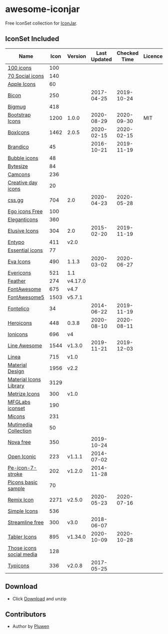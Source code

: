 # awesome-iconjar
Free IconSet collection for [IconJar](https://geticonjar.com/).

## IconSet Included

| Name            | Icon | Version | Last Updated | Checked Time | Licence |
| --------------- | ------ | ------- | ----- | ----- | ---- |
| [100 icons](#) | 100 |
| [70 Social icons](#) | 140 |
| [Apple Icons](http://www.webalys.com) | 60 |
| [Bicon](http://bicon.lab.themebucket.net) | 250 | | 2017-04-25 | 2019-10-24 |
| [Bigmug](#) | 418 |
| [Bootstrap Icons](https://github.com/twbs/icons) | 1200 | 1.0.0 | 2020-08-29 | 2020-09-30 | MIT |
| [BoxIcons](https://github.com/atisawd/boxicons) | 1462 | 2.0.5 | 2020-02-15 | 2020-02-15 |
| [Brandico](https://github.com/fontello/brandico.font) | 45 | | 2016-10-21 | 2019-11-19 |
| [Bubble icons](#) | 48 |
| [Bytesize](#) | 84 |
| [Camcons](#) | 236 |
| [Creative day icons](#) | 20 |
| [css.gg](https://github.com/astrit/css.gg) | 704 | 2.0 | 2020-04-23 | 2020-05-28 |
| [Ego icons Free](http://www.ego-icons.com) | 100 |
| [Eleganticons](https://github.com/josephnle/elegant-icons) | 360 |
| [Elusive Icons](https://github.com/reduxframework/elusive-icons) | 304 | 2.0 | 2015-02-20 | 2019-11-19 |
| [Entypo](http://www.entypo.com) | 411 | v2.0 |
| [Essential icons](#) | 77 |
| [Eva Icons](https://github.com/akveo/eva-icons) | 490 | 1.1.3 | 2020-03-02 | 2020-06-27 |
| [Evericons](http://www.evericons.com) | 521 | 1.1 |
| [Feather](https://feathericons.com) | 274 | v4.17.0 |
| [FontAwesome](https://github.com/FortAwesome/Font-Awesome) | 675 | v4.7 |
| [FontAwesome5](https://fontawesome.com) | 1503 | v5.7.1 |
| [Fontelico](https://github.com/fontello/fontelico.font) | 34 |  | 2014-06-22 | 2019-11-19 |
| [Heroicons](https://github.com/tailwindlabs/heroicons) | 448 | 0.3.8 | 2020-08-10 | 2020-08-11 |
| [Ionicons](https://github.com/driftyco/ionicons) | 696 | v4 |
| [Line Awesome](https://github.com/icons8/line-awesome) | 1544 | v1.3.0 | 2019-11-21 | 2019-12-03 |
| [Linea](http://linea.io) | 715 | v1.0 |
| [Material Design](https://github.com/google/material-design-icons) | 1956 | v2.2 |
| [Material Icons Library](https://icons.pixsellz.io/) | 3129 |
| [Metrize Icons](http://www.alessioatzeni.com/metrize-icons) | 300 | v1.0 |
| [MFGLabs iconset](https://github.com/MfgLabs/mfglabs-iconset) | 190 |
| [Micons](https://dribbble.com/shots/2071168-231-Icon-Set) | 231 |
| [Mutimedia Collection](#) | 50 |
| [Nova free](https://www.webalys.com/nova/) | 350 |  | 2019-10-24 |
| [Open Iconic](https://github.com/iconic/open-iconic) | 223 | v1.1.1 | 2014-07-02 |
| [Pe-icon-7-stroke](http://themes-pixeden.com/font-demos/7-stroke) | 202 | v1.2.0 | 2014-11-28 |
| [Picons basic sample](#) | 70 |
| [Remix Icon](https://github.com/Remix-Design/RemixIcon) | 2271 | v2.5.0 | 2020-05-23 | 2020-07-16 |
| [Simple Icons](https://simpleicons.org) | 536 |
| [Streamline free](https://streamlineicons.com) | 300 | v3.0 | 2018-06-07 |
| [Tabler Icons](https://github.com/tabler/tabler-icons) | 895 | v1.34.0 | 2020-10-09 | 2020-10-28 |
| [Those icons social media](https://thoseicons.com/freebies) | 128 |
| [Typicons](https://github.com/stephenhutchings/typicons.font) | 336 | v2.0.8 | 2017-05-25 |

## Download
* Click [Download](https://github.com/pluwen/awesome-iconjar/archive/master.zip) and unzip

## Contributors
* Author by [Pluwen](https://twitter.com/pluwen)
